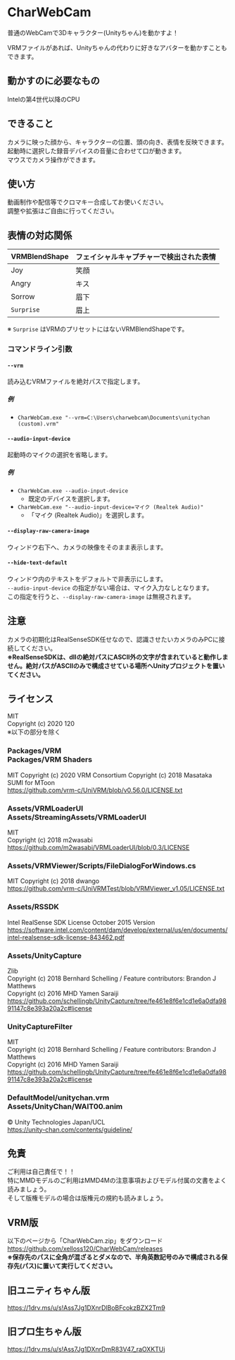 # CharWebCam
普通のWebCamで3Dキャラクター(Unityちゃん)を動かすよ！

VRMファイルがあれば、Unityちゃんの代わりに好きなアバターを動かすこともできます。

## 動かすのに必要なもの
Intelの第4世代以降のCPU

## できること
カメラに映った顔から、キャラクターの位置、頭の向き、表情を反映できます。  
起動時に選択した録音デバイスの音量に合わせて口が動きます。  
マウスでカメラ操作ができます。

## 使い方
動画制作や配信等でクロマキー合成してお使いください。  
調整や拡張はご自由に行ってください。

## 表情の対応関係

| VRMBlendShape | フェイシャルキャプチャーで検出された表情 |
|---------------|------------------------------------------|
| Joy           | 笑顔                                     |
| Angry         | キス                                     |
| Sorrow        | 眉下                                     |
| `Surprise`    | 眉上                                     |

※ `Surprise` はVRMのプリセットにはないVRMBlendShapeです。

### コマンドライン引数
#### `--vrm`
読み込むVRMファイルを絶対パスで指定します。

##### 例
- `CharWebCam.exe "--vrm=C:\Users\charwebcam\Documents\unitychan (custom).vrm"`

#### `--audio-input-device`
起動時のマイクの選択を省略します。

##### 例
- `CharWebCam.exe --audio-input-device`
	+ 既定のデバイスを選択します。 
- `CharWebCam.exe "--audio-input-device=マイク (Realtek Audio)"`
	+ 「マイク (Realtek Audio)」を選択します。

#### `--display-raw-camera-image`
ウィンドウ右下へ、カメラの映像をそのまま表示します。

#### `--hide-text-default`
ウィンドウ内のテキストをデフォルトで非表示にします。  
`--audio-input-device` の指定がない場合は、マイク入力なしとなります。  
この指定を行うと、`--display-raw-camera-image` は無視されます。

## 注意
カメラの初期化はRealSenseSDK任せなので、認識させたいカメラのみPCに接続してください。  
**※RealSenseSDKは、dllの絶対パスにASCII外の文字が含まれていると動作しません。絶対パスがASCIIのみで構成させている場所へUnityプロジェクトを置いてください。**

## ライセンス
MIT  
Copyright (c) 2020 120  
※以下の部分を除く

### Packages/VRM<br>Packages/VRM Shaders
MIT
Copyright (c) 2020 VRM Consortium
Copyright (c) 2018 Masataka SUMI for MToon  
https://github.com/vrm-c/UniVRM/blob/v0.56.0/LICENSE.txt

### Assets/VRMLoaderUI<br>Assets/StreamingAssets/VRMLoaderUI
MIT  
Copyright (c) 2018 m2wasabi  
https://github.com/m2wasabi/VRMLoaderUI/blob/0.3/LICENSE

### Assets/VRMViewer/Scripts/FileDialogForWindows.cs
MIT
Copyright (c) 2018 dwango  
https://github.com/vrm-c/UniVRMTest/blob/VRMViewer_v1.05/LICENSE.txt

### Assets/RSSDK
Intel RealSense SDK License October 2015 Version  
https://software.intel.com/content/dam/develop/external/us/en/documents/intel-realsense-sdk-license-843462.pdf

### Assets/UnityCapture
Zlib  
Copyright (c) 2018 Bernhard Schelling / Feature contributors: Brandon J Matthews  
Copyright (c) 2016 MHD Yamen Saraiji  
https://github.com/schellingb/UnityCapture/tree/fe461e8f6e1cd1e6a0dfa9891147c8e393a20a2c#license

### UnityCaptureFilter
MIT  
Copyright (c) 2018 Bernhard Schelling / Feature contributors: Brandon J Matthews  
Copyright (c) 2016 MHD Yamen Saraiji  
https://github.com/schellingb/UnityCapture/tree/fe461e8f6e1cd1e6a0dfa9891147c8e393a20a2c#license

### DefaultModel/unitychan.vrm<br>Assets/UnityChan/WAIT00.anim
© Unity Technologies Japan/UCL  
https://unity-chan.com/contents/guideline/

## 免責
ご利用は自己責任で！！  
特にMMDモデルのご利用はMMD4Mの注意事項およびモデル付属の文書をよく読みましょう。  
そして版権モデルの場合は版権元の規約も読みましょう。

## VRM版
以下のページから「CharWebCam.zip」をダウンロード  
https://github.com/xelloss120/CharWebCam/releases  
**※保存先のパスに全角が混ざるとダメなので、半角英数記号のみで構成される保存先(パス)に置いて実行してください。**

## 旧ユニティちゃん版
https://1drv.ms/u/s!Ass7Jg1DXnrDlBoBFcokzBZX2Tm9  

## 旧プロ生ちゃん版
https://1drv.ms/u/s!Ass7Jg1DXnrDmR83V47_raOXKTUj  
